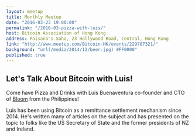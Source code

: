 ```yaml
---
layout: meetup
title: Monthly Meetup
date: "2016-03-23 19:00:00"
permalink: "/2016-03-pizza-with-luis/"
host: Bitcoin Association of Hong Kong
address: Paisano's Soho, 23 Hollywood Road, Central, Hong Kong
link: "http://www.meetup.com/Bitcoin-HK/events/229787321/"
background: "url(/media/2014/12/beer.jpg) #FF0000"
published: true
---
```


## Let's Talk About Bitcoin with Luis!

Come have Pizza and Drinks with Luis Buenaventura co-founder and CTO of [Bloom](https://www.bloom.solutions) from the Philippines!

Luis has been using Bitcoin as a remittance settlement mechanism since 2014. He's written many of articles on the subject and has presented on the topic to folks like the US Secretary of State and the former presidents of NZ and Ireland.
